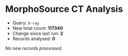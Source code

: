 # MorphoSource CT Analysis

* Query: `X-ray`
* New total count: **117340**
* Change since last run: **2**
* Records analysed: **0**

_No new records processed._
